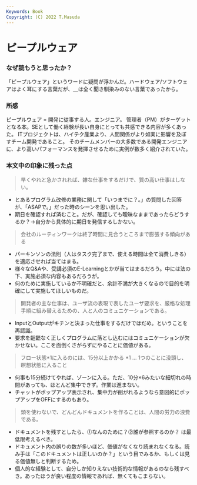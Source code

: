 ```yaml
---
Keywords: Book 
Copyright: (C) 2022 T.Masuda
---
```


# ピープルウェア

### なぜ読もうと思ったか？

「ピープルウェア」というワードに疑問が浮かんだ。ハードウェア/ソフトウェアはよく耳にする言葉だが、＿は全く聞き馴染みのない言葉であったから。

### 所感

ピープルウェア = 開発に従事する人。エンジニア。 
管理者（PM）がターゲットとなる本。SEとして働く経験が長い自身にとっても共感できる内容が多くあった。
ITプロジェクトは、ハイテク産業より、人間関係がより如実に影響を及ぼすチーム開発であること。
そのチームメンバーの大多数である開発エンジニアに、より高いパフォーマンスを発揮させるために実例が数多く紹介されていた。

### 本文中の印象に残った点

> 早くやれと急かされれば、雑な仕事をするだけで、質の高い仕事はしない。
* とあるプログラム改修の業務に関して「いつまでに？。」の質問した回答が、「ASAPで。」だった時のシーンを思い出した。
* 期日を確認すれば済むこと。だが、確認しても曖昧なままであったらどうするか？->自分から具体的に期日を発信するしかない。

> 会社のルーティンワークは終了時間に見合うところまで膨張する傾向がある
* パーキンソンの法則（人はタスク完了まで、使える時間は全て消費しきる）を適応させれば当てはまる。
* 様々なQ&Aや、受講必須のE-Learningとかが当てはまるだろう。中には法の下、実施必須な内容もあるだろうが。
* 何のために実施しているか不明確だと、余計不満が大きくなるので目的を明確にして実施してほしいものだ。

> 開発者の主な仕事は、ユーザ流の表現で表したユーザ要求を、厳格な処理手順に組み替えるための、人と人のコミュニケーションである。
* InputとOutputがキチンと決まった仕事をするだけではだめ。ということを再認識。
* 要求を齟齬なく正しくプログラムに落とし込むにはコミュニケーションが欠かせない。ここを面倒くさがらずにやることに価値がある。

> フロー状態*1に入るのには、15分以上かかる 
> *1 … 1つのことに没頭し、瞑想状態に入ること
* 何事も15分続けてやれば、ゾーンに入る。ただ、10分×6みたいな細切れの時間があっても、ほとんど集中できず。作業は進まない。
* チャットがポップアップ表示され、集中力が削がれるようなら意図的にポップアップをOFFにするのもあり。

> 頭を使わないで、どんどんドキュメントを作ることは、人間の労力の浪費である。
* ドキュメントを残すとしたら、⓵なんのために？⓶誰が参照するのか？ は最低限考えるべき。
* ドキュメント内の誤りの数が多いほど、価値がなくなり読まれなくなる。読み手は「このドキュメントは正しいのか？」という目でみるか、もしくは見る価値無しと判断するため。
* 個人的な経験として、自分しか知りえない技術的な情報があるのなら残すべき。あったほうが良い程度の情報であれば、無くてもこまらない。

